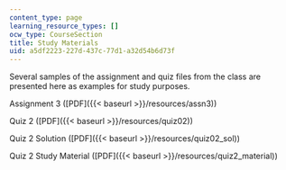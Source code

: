 ```yaml
---
content_type: page
learning_resource_types: []
ocw_type: CourseSection
title: Study Materials
uid: a5df2223-227d-437c-77d1-a32d54b6d73f
---
```


Several samples of the assignment and quiz files from the class are presented here as examples for study purposes.

Assignment 3 ([PDF]({{< baseurl >}}/resources/assn3))

Quiz 2 ([PDF]({{< baseurl >}}/resources/quiz02))

Quiz 2 Solution ([PDF]({{< baseurl >}}/resources/quiz02_sol))

Quiz 2 Study Material ([PDF]({{< baseurl >}}/resources/quiz2_material))